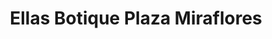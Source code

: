 ---
title: "Ellas Botique Plaza Miraflores"
url: /tegucigalpa/ellas-botique-plaza-miraflores/
shop: Allgemein
---